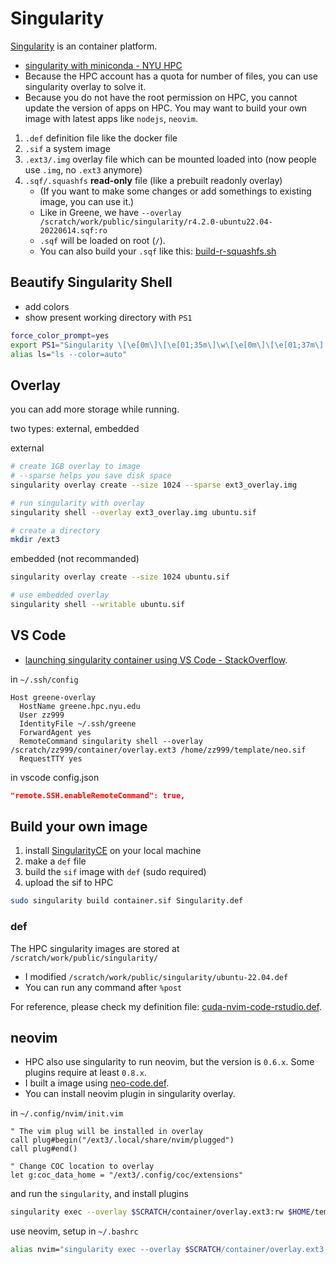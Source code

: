 # Singularity

[Singularity](https://sylabs.io/docs/) is an container platform.

- [singularity with miniconda - NYU HPC](https://sites.google.com/nyu.edu/nyu-hpc/hpc-systems/greene/software/singularity-with-miniconda)
- Because the HPC account has a quota for number of files, you can use singularity overlay to solve it.
- Because you do not have the root permission on HPC, you cannot update the version of apps on HPC. You may want to build your own image with latest apps like `nodejs`, `neovim`.

1. `.def` definition file like the docker file
2. `.sif` a system image
3. `.ext3/.img` overlay file which can be mounted loaded into (now people use `.img`, no `.ext3` anymore)
4. `.sqf/.squashfs` **read-only** file (like a prebuilt readonly overlay)
   - (If you want to make some changes or add somethings to existing image, you can use it.)
   - Like in Greene, we have `--overlay /scratch/work/public/singularity/r4.2.0-ubuntu22.04-20220614.sqf:ro`
   - `.sqf` will be loaded on root (`/`).
   - You can also build your `.sqf` like this: [build-r-squashfs.sh](singularity-def/build-r-squashfs.sh)

## Beautify Singularity Shell

- add colors
- show present working directory with `PS1`

```bash
force_color_prompt=yes
export PS1="Singularity \[\e[0m\]\[\e[01;35m\]\w\[\e[0m\]\[\e[01;37m\] > "
alias ls="ls --color=auto"
```

## Overlay

you can add more storage while running.

two types: external, embedded

external

```bash
# create 1GB overlay to image
# --sparse helps you save disk space
singularity overlay create --size 1024 --sparse ext3_overlay.img

# run singularity with overlay
singularity shell --overlay ext3_overlay.img ubuntu.sif

# create a directory
mkdir /ext3
```

embedded (not recommanded)

```bash
singularity overlay create --size 1024 ubuntu.sif

# use embedded overlay
singularity shell --writable ubuntu.sif
```

## VS Code

- [launching singularity container using VS Code - StackOverflow](https://stackoverflow.com/questions/63604427/launching-a-singularity-container-remotely-using-visual-studio-code).

in `~/.ssh/config`

```
Host greene-overlay
  HostName greene.hpc.nyu.edu
  User zz999
  IdentityFile ~/.ssh/greene
  ForwardAgent yes
  RemoteCommand singularity shell --overlay /scratch/zz999/container/overlay.ext3 /home/zz999/template/neo.sif
  RequestTTY yes
```

in vscode config.json

```json
"remote.SSH.enableRemoteCommand": true,
```

## Build your own image

1. install [SingularityCE](https://github.com/sylabs/singularity) on your local machine
2. make a `def` file
3. build the `sif` image with `def` (sudo required)
4. upload the sif to HPC

```bash
sudo singularity build container.sif Singularity.def
```

### def

The HPC singularity images are stored at `/scratch/work/public/singularity/`

- I modified `/scratch/work/public/singularity/ubuntu-22.04.def`
- You can run any command after `%post`

For reference, please check my definition file: [cuda-nvim-code-rstudio.def](singularity-def/cuda-nvim-code-rstudio.def).

## neovim

- HPC also use singularity to run neovim, but the version is `0.6.x`. Some plugins require at least `0.8.x`.
- I built a image using [neo-code.def](singularity-def/neo-code.def).
- You can install neovim plugin in singularity overlay.

in `~/.config/nvim/init.vim`

```
" The vim plug will be installed in overlay
call plug#begin("/ext3/.local/share/nvim/plugged")
call plug#end()

" Change COC location to overlay
let g:coc_data_home = "/ext3/.config/coc/extensions"
```

and run the `singularity`, and install plugins

```bash
singularity exec --overlay $SCRATCH/container/overlay.ext3:rw $HOME/template/neo.sif /bin/bash
```

use neovim, setup in `~/.bashrc`

```bash
alias nvim="singularity exec --overlay $SCRATCH/container/overlay.ext3:ro $HOME/template/neo.sif nvim"
```
